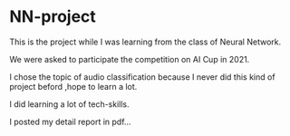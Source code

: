 # NN-project

This is the project while I was learning from the class of Neural Network.


We were asked to participate the competition on AI Cup in 2021.


I chose the topic of audio classification because I never did this kind of project beford ,hope to learn a lot.


I did learning a lot of tech-skills.


I posted my detail report in pdf...
